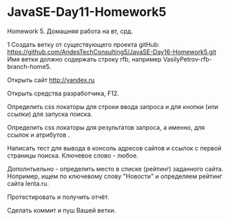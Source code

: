 # JavaSE-Day11-Homework5
Homework 5.
Домашняя работа на вт, срд.

1 Создать ветку от существующего проекта gitHub: https://github.com/AndesTechConsulting5/JavaSE-Day16-Homework5.git
Имя ветки должно содержать строку rfb, например VasilyPetrov-rfb-branch-home5.

Открыть сайт http://yandex.ru

Открыть средства разработчика, F12.

Определить css локаторы для строки ввода запроса и для кнопки (или ссылки) для запуска поиска.

Определить css локаторы для результатов запроса, а именно, для ссылок <a> и атрибутов <href>.

Написать тест для вывода в консоль адресов сайтов и ссылок с первой страницы поиска.
Ключевое слово - любое.

Дополнтьельно - определить место в списке (рейтинг) заданного сайта.
Нопример, ищем по ключевому слову "Новости" и определяем рейтинг сайта lenta.ru.

Протестировать и получить отчёт.

Сделать коммит и пуш Вашей ветки.
